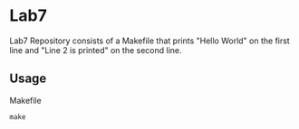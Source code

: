 # Lab7

Lab7 Repository consists of a Makefile that prints "Hello World" on the first line and "Line 2 is printed" on the second line. 

## Usage

Makefile

``` 
make 
```
